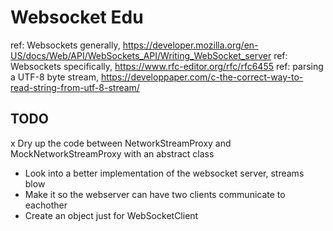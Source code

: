 # Websocket Edu

ref:  Websockets generally, https://developer.mozilla.org/en-US/docs/Web/API/WebSockets_API/Writing_WebSocket_server
ref:  Websockets specifically, https://www.rfc-editor.org/rfc/rfc6455
ref:  parsing a UTF-8 byte stream, https://developpaper.com/c-the-correct-way-to-read-string-from-utf-8-stream/


## TODO

x Dry up the code between NetworkStreamProxy and MockNetworkStreamProxy with an abstract class
- Look into a better implementation of the websocket server, streams blow
- Make it so the webserver can have two clients communicate to eachother
- Create an object just for WebSocketClient
